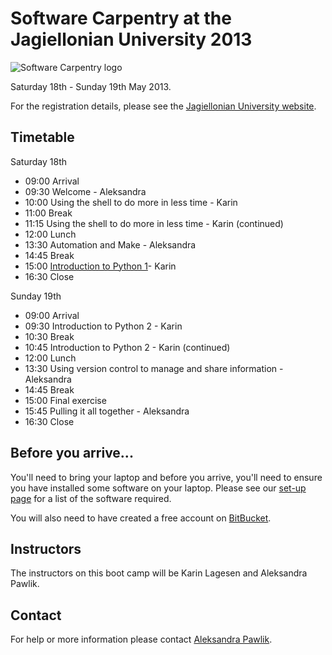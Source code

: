 # Software Carpentry at the Jagiellonian University 2013

![Software Carpentry logo](http://software-carpentry.org/img/software-carpentry-banner.png "Software Carpentry logo")

Saturday 18th - Sunday 19th May 2013.

For the registration details, please see the [Jagiellonian University website](http://www.doktoranci.uj.edu.pl/start/-/blogs/dobre-praktyki-informatyczne-warsztaty).

## Timetable

Saturday 18th

* 09:00 Arrival
* 09:30 Welcome - Aleksandra
* 10:00 Using the shell to do more in less time - Karin
* 11:00 Break
* 11:15 Using the shell to do more in less time - Karin (continued)
* 12:00 Lunch
* 13:30 Automation and Make - Aleksandra
* 14:45 Break
* 15:00 [Introduction to Python 1](python-programming)- Karin
* 16:30 Close 

Sunday 19th

* 09:00 Arrival
* 09:30 Introduction to Python 2 - Karin
* 10:30 Break
* 10:45 Introduction to Python 2 - Karin (continued)
* 12:00 Lunch
* 13:30 Using version control to manage and share information - Aleksandra
* 14:45 Break
* 15:00 Final exercise
* 15:45 Pulling it all together - Aleksandra
* 16:30 Close


## Before you arrive...

You'll need to bring your laptop and before you arrive, you'll need to ensure you have installed some software on your laptop. Please see our [set-up page](Setup.md) for a list of the software required.

You will also need to have created a free account on [BitBucket](https://bitbucket.org/account/signup/).

## Instructors

The instructors on this boot camp will be  Karin Lagesen and Aleksandra Pawlik.

## Contact

For help or more information please contact [Aleksandra Pawlik](mailto:a.pawlik@software.ac.uk).
